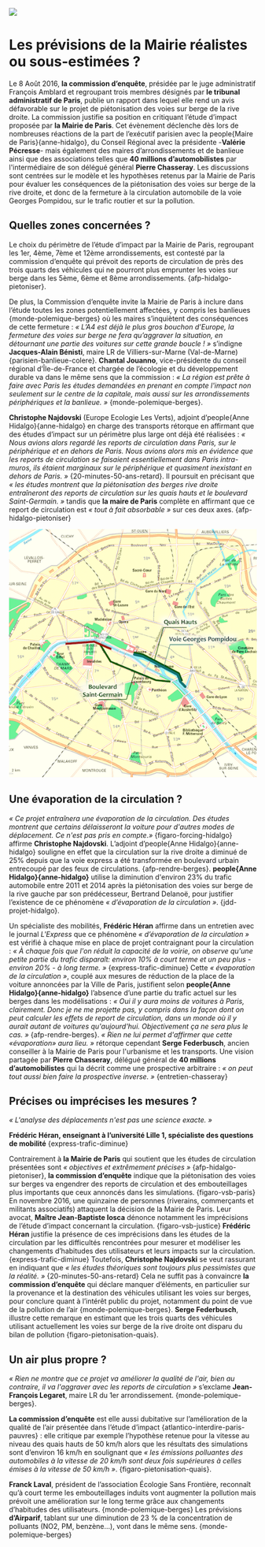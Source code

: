 ![](quaisBas.png)

# Les prévisions de la Mairie réalistes ou sous-estimées ?

Le 8 Août 2016, **la commission d’enquête**, présidée par le juge administratif François Amblard et regroupant trois membres désignés par **le tribunal administratif de Paris**, publie un rapport dans lequel elle rend un avis défavorable sur le projet de piétonisation des voies sur berge de la rive droite. La commission justifie sa position en critiquant l’étude d’impact proposée par **la Mairie de Paris**. Cet évènement déclenche dès lors de nombreuses réactions de la part de l’exécutif parisien avec la people{Maire de Paris}{anne-hidalgo}, du Conseil Régional avec la présidente -**Valérie Pécresse**- mais également des maires d’arrondissements et de banlieue ainsi que des associations telles que **40 millions d’automobilistes** par l'intermédiaire de son délégué général **Pierre Chasseray**. Les discussions sont centrées sur le modèle et les hypothèses retenus par la Mairie de Paris pour évaluer les conséquences de la piétonisation des voies sur berge de la rive droite, et donc de la fermeture à la circulation automobile de la voie Georges Pompidou, sur le trafic routier et sur la pollution.

## Quelles zones concernées ?

Le choix du périmètre de l’étude d’impact par la Mairie de Paris, regroupant les 1er, 4ème, 7ème et 12ème arrondissements, est contesté par la commission d’enquête qui prévoit des reports de circulation de près des trois quarts des véhicules qui ne pourront plus emprunter les voies sur berge dans les 5ème, 6ème et 8ème arrondissements. {afp-hidalgo-pietoniser}.

De plus, la Commission d’enquête invite la Mairie de Paris à inclure dans l’étude toutes les zones potentiellement affectées, y compris les banlieues {monde-polemique-berges} où les maires s’inquiètent des conséquences de cette fermeture : _« L’A4 est déjà le plus gros bouchon d’Europe, la fermeture des voies sur berge ne fera qu’aggraver la situation, en détournant une partie des voitures sur cette grande boucle ! »_ s’indigne **Jacques-Alain Bénisti**, maire LR de Villiers-sur-Marne (Val-de-Marne) {parisien-banlieue-colere}. **Chantal Jouanno**, vice-présidente du conseil régional d’Île-de-France et chargée de l’écologie et du développement durable va dans le même sens que la commission : _« La région est prête à faire avec Paris les études demandées en prenant en compte l'impact non seulement sur le centre de la capitale, mais aussi sur les arrondissements périphériques et la banlieue. »_ {monde-polemique-berges}.

**Christophe Najdovski** (Europe Ecologie Les Verts), adjoint d’people{Anne Hidalgo}{anne-hidalgo} en charge des transports rétorque en affirmant que des études d’impact sur un périmètre plus large ont déjà été réalisées : _« Nous avions alors regardé les reports de circulation dans Paris, sur le périphérique et en dehors de Paris. Nous avions alors mis en évidence que les reports de circulation se faisaient essentiellement dans Paris intra-muros, ils étaient marginaux sur le périphérique et quasiment inexistant en dehors de Paris. »_ {20-minutes-50-ans-retard}. Il poursuit en précisant que _« les études montrent que la piétonisation des berges rive droite entraîneront des reports de circulation sur les quais hauts et le boulevard Saint-Germain. »_ tandis que **la maire de Paris** complète en affirmant que ce report de circulation est _« tout à fait absorbable »_ sur ces deux axes. {afp-hidalgo-pietoniser}

![Plan de Paris (schéma réalisé par le groupe) float-right col-5](1-fermeture-rive-droite.png)

## Une évaporation de la circulation ?

_« Ce projet entraînera une évaporation de la circulation. Des études montrent que certains délaisseront la voiture pour d'autres modes de déplacement. Ce n'est pas pris en compte.»_ {figaro-forcing-hidalgo} affirme **Christophe Najdovski**. L’adjoint d’people{Anne Hidalgo}{anne-hidalgo} souligne en effet que la circulation sur la rive droite a diminué de 25% depuis que la voie express a été transformée en boulevard urbain entrecoupé par des feux de circulations. {afp-rendre-berges}. **people{Anne Hidalgo}{anne-hidalgo}** utilise la diminution d'environ 23% du trafic automobile entre 2011 et 2014 après la piétonisation des voies sur berge de la rive gauche par son prédécesseur, Bertrand Delanoë, pour justifier l’existence de ce phénomène _« d’évaporation de la circulation »_. {jdd-projet-hidalgo}.

Un spécialiste des mobilités, **Frédéric Héran** affirme dans un entretien avec le journal *L'Express* que ce phénomène _« d’évaporation de la circulation »_ est vérifié à chaque mise en place de projet contraignant pour la circulation : _« À chaque fois que l'on réduit la capacité de la voirie, on observe qu'une petite partie du trafic disparaît: environ 10% à court terme et un peu plus - environ 20% - à long terme. »_ {express-trafic-diminue} Cette _« évaporation de la circulation »_, couplé aux mesures de réduction de la place de la voiture annoncées par la Ville de Paris, justifient selon **people{Anne Hidalgo}{anne-hidalgo}** l’absence d’une partie du trafic actuel sur les berges dans les modélisations : _« Oui il y aura moins de voitures à Paris, clairement. Donc je ne me projette pas, y compris dans la façon dont on peut calculer les effets de report de circulation, dans un monde où il y aurait autant de voitures qu'aujourd'hui. Objectivement ça ne sera plus le cas. »_ {afp-rendre-berges}. _« Rien ne lui permet d'affirmer que cette «évaporation» aura lieu. »_ rétorque cependant **Serge Federbusch**, ancien conseiller à la Mairie de Paris pour l'urbanisme et les transports. Une vision partagée par **Pierre Chasseray**, délégué général de **40 millions d’automobilistes** qui la décrit comme une prospective arbitraire : _« on peut tout aussi bien faire la prospective inverse. »_ {entretien-chasseray}

## Précises ou imprécises les mesures ?

_« L'analyse des déplacements n'est pas une science exacte. »_

**Frédéric Héran, enseignant à l’université Lille 1, spécialiste des questions de mobilité** {express-trafic-diminue}

Contrairement à **la Mairie de Paris** qui soutient que les études de circulation présentées sont _« objectives et extrêmement précises »_ {afp-hidalgo-pietoniser}, **la commission d’enquête** indique que la piétonisation des voies sur berges va engendrer des reports de circulation et des embouteillages plus importants que ceux annoncés dans les simulations. {figaro-vsb-paris} En novembre 2016, une quinzaine de personnes (riverains, commerçants et militants associatifs) attaquent la décision de la Mairie de Paris. Leur avocat, **Maître Jean-Baptiste Iosca** dénonce notamment les imprécisions de l’étude d’impact concernant la circulation. {figaro-vsb-justice} **Frédéric Héran** justifie la présence de ces imprécisions dans les études de la circulation par les difficultés rencontrées pour mesurer et modéliser les changements d’habitudes des utilisateurs et leurs impacts sur la circulation. {express-trafic-diminue} Toutefois, **Christophe Najdovski** se veut rassurant en indiquant que _« les études théoriques sont toujours plus pessimistes que la réalité. »_ {20-minutes-50-ans-retard} Cela ne suffit pas à convaincre **la commission d’enquête** qui déclare manquer d’éléments, en particulier sur la provenance et la destination des véhicules utilisant les voies sur berges, pour conclure quant à l’intérêt public du projet, notamment du point de vue de la pollution de l’air {monde-polemique-berges}. **Serge Federbusch**, illustre cette remarque en estimant que les trois quarts des véhicules utilisant actuellement les voies sur berge de la rive droite ont disparu du bilan de pollution {figaro-pietonisation-quais}.

## Un air plus propre ?
_« Rien ne montre que ce projet va améliorer la qualité de l'air, bien au contraire, il va l'aggraver avec les reports de circulation »_ s’exclame **Jean-François Legaret**, maire LR du 1er arrondissement. {monde-polemique-berges}.

**La commission d’enquête** est elle aussi dubitative sur l’amélioration de la qualité de l’air présentée dans l’étude d’impact {atlantico-interdire-paris-pauvres} : elle critique par exemple l’hypothèse retenue pour la vitesse au niveau des quais hauts de 50 km/h alors que les résultats des simulations sont d’environ 16 km/h en soulignant que _« les émissions polluantes des automobiles à la vitesse de 20 km/h sont deux fois supérieures à celles émises à la vitesse de 50 km/h »_. {figaro-pietonisation-quais}.

**Franck Laval**, président de l’association Écologie Sans Frontière, reconnaît qu’à court terme les embouteillages induits vont augmenter la pollution mais prévoit une amélioration sur le long terme grâce aux changements d’habitudes des utilisateurs. {monde-polemique-berges} Les prévisions **d’Airparif**, tablant sur une diminution de 23 % de la concentration de polluants (NO2, PM, benzène…), vont dans le même sens. {monde-polemique-berges}
